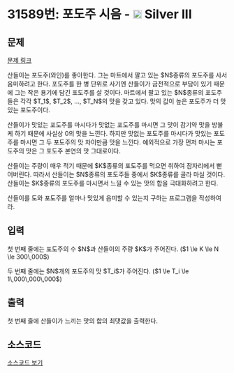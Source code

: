 # 31589번: 포도주 시음 - <img src="https://static.solved.ac/tier_small/8.svg" style="height:20px" /> Silver III

<!-- performance -->

<!-- 문제 제출 후 깃허브에 푸시를 했을 때 제출한 코드의 성능이 입력될 공간입니다.-->

<!-- end -->

## 문제

[문제 링크](https://boj.kr/31589)


<p>산들이는 포도주(와인)를 좋아한다. 그는 마트에서 팔고 있는 $N$종류의 포도주를 사서 음미하려고 한다. 포도주를 한 병 단위로 사기엔 산들이가 금전적으로 부담이 있기 때문에 그는 작은 용기에 담긴 포도주를 살 것이다. 마트에서 팔고 있는 $N$종류의 포도주들은 각각 $T_1$, $T_2$, …, $T_N$의 맛을 갖고 있다. 맛의 값이 높은 포도주가 더 맛있는 포도주이다.</p>

<p>산들이가 맛있는 포도주를 마시다가 맛없는 포도주를 마시면 그 맛이 감기약 맛을 방불케 하기 때문에 사실상 0의 맛을 느낀다. 하지만 맛없는 포도주를 마시다가 맛있는 포도주를 마시면 그 두 포도주의 맛 차이만큼 맛을 느낀다. 예외적으로 가장 먼저 마시는 포도주의 맛은 그 포도주 본연의 맛 그대로이다.</p>

<p>산들이는 주량이 매우 적기 때문에 $K$종류의 포도주를 먹으면 취하여 잠자리에서 뻗어버린다. 따라서 산들이는 $N$종류의 포도주들 중에서 $K$종류를 골라 마실 것이다. 산들이는 $K$종류의 포도주를 마시면서 느낄 수 있는 맛의 합을 극대화하려고 한다.</p>

<p>산들이를 도와 포도주를 얼마나 맛있게 음미할 수 있는지 구하는 프로그램을 작성하여라.</p>



## 입력


<p>첫 번째 줄에는 포도주의 수 $N$과 산들이의 주량 $K$가 주어진다. ($1 \le K \le N \le 300\,000$)</p>

<p>두 번째 줄에는 $N$개의 포도주의 맛 $T_i$가 주어진다. ($1 \le T_i \le 1\,000\,000\,000$)</p>



## 출력


<p>첫 번째 줄에 산들이가 느끼는 맛의 합의 최댓값을 출력한다.</p>



## 소스코드

[소스코드 보기](포도주%20시음.py)